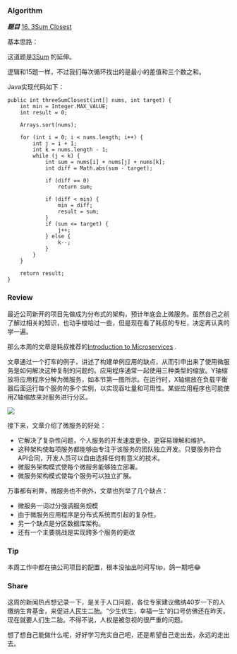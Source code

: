 ### Algorithm

 ***题目***  [16. 3Sum Closest](https://leetcode.com/problems/3sum-closest/description/) 

基本思路：

这道题是[3Sum](https://leetcode.com/problems/3sum/description/) 的延伸。

逻辑和15题一样，不过我们每次循环找出的是最小的差值和三个数之和。


Java实现代码如下：

```
public int threeSumClosest(int[] nums, int target) {
    int min = Integer.MAX_VALUE;
    int result = 0;

    Arrays.sort(nums);

    for (int i = 0; i < nums.length; i++) {
        int j = i + 1;
        int k = nums.length - 1;
        while (j < k) {
            int sum = nums[i] + nums[j] + nums[k];
            int diff = Math.abs(sum - target);

            if (diff == 0)
                return sum;

            if (diff < min) {
                min = diff;
                result = sum;
            }
            if (sum <= target) {
                j++;
            } else {
                k--;
            }
        }
    }

    return result;
}
```


### Review

最近公司新开的项目先做成为分布式的架构，预计年底会上微服务。虽然自己之前了解过相关的知识，也动手梭哈过一些，但是现在看了耗叔的专栏，决定再认真的学一遍。

那么本周的文章是耗叔推荐的[Introduction to Microservices](https://www.nginx.com/blog/introduction-to-microservices/) .

 文章通过一个打车的例子，讲述了构建单例应用的缺点，从而引申出来了使用微服务是如何解决这种复制的问题的。应用程序通常一起使用三种类型的缩放。Y轴缩放将应用程序分解为微服务，如本节第一图所示。在运行时，X轴缩放在负载平衡器后面运行每个服务的多个实例，以实现吞吐量和可用性。某些应用程序也可能使用Z轴缩放来对服务进行分区。

  ![](https://cdn-1.wp.nginx.com/wp-content/uploads/2016/04/Richardson-microservices-part1-3_scale-cube.png)

接下来，文章介绍了微服务的好处：

*	它解决了复杂性问题，个人服务的开发速度更快，更容易理解和维护。
*	这种架构使每项服务都能够由专注于该服务的团队独立开发。只要服务符合API合同，开发人员可以自由选择任何有意义的技术。
*	微服务架构模式使每个微服务能够独立部署。
*	微服务架构模式使每个服务可以独立扩展。

万事都有利弊，微服务也不例外，文章也列举了几个缺点：

*	微服务一词过分强调服务规模
*	由于微服务应用程序是分布式系统而引起的复杂性。
*	另一个缺点是分区数据库架构。
*	还有一个主要挑战是实现跨多个服务的更改



### Tip

本周工作中都在搞公司项目的配置，根本没抽出时间写tip，鸽一期吧😂


### Share

这周的新闻热点想记录一下，是关于人口问题，各位专家建议缴纳40岁一下的人缴纳生育基金，来促进人民生二胎。“少生优生，幸福一生”的口号仿佛还在昨天，现在就要人们生二胎。不得不说，人权是被忽视的很严重的问题。

想了想自己能做什么呢，好好学习充实自己吧，还是希望自己走出去，永远的走出去。